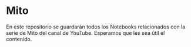 # Mito
En este repositorio se guardarán todos los Notebooks relacionados con la serie de Mito del canal de YouTube. Esperamos que les sea útil el contenido.
